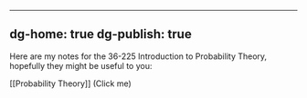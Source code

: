 
---
dg-home: true
dg-publish: true
---

Here are my notes for the 36-225 Introduction to Probability Theory, hopefully they might be useful to you:

[[Probability Theory]] (Click me)

